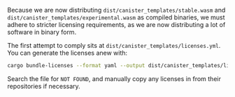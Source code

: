 Because we are now distributing `dist/canister_templates/stable.wasm` and `dist/canister_templates/experimental.wasm` as compiled binaries, we must adhere to stricter licensing requirements, as we are now distributing a lot of software in binary form.

The first attempt to comply sits at `dist/canister_templates/licenses.yml`. You can generate the licenses anew with:

```bash
cargo bundle-licenses --format yaml --output dist/canister_templates/licenses.yml --previous dist/canister_templates/licenses.yml --check-previous
```

Search the file for `NOT FOUND`, and manually copy any licenses in from their repositories if necessary.
